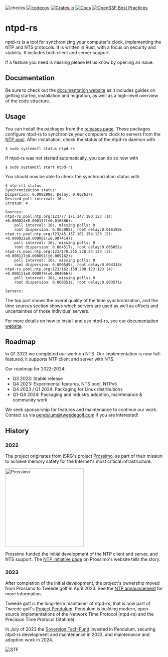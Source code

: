 ![checks](https://github.com/pendulum-project/ntpd-rs/actions/workflows/checks.yaml/badge.svg?branch=main)
[![codecov](https://codecov.io/gh/pendulum-project/ntpd-rs/branch/main/graph/badge.svg?token=WES1JIYUJH)](https://codecov.io/gh/pendulum-project/ntpd-rs)
[![Crates.io](https://img.shields.io/crates/v/ntpd.svg)](https://crates.io/crates/ntpd)
[![Docs](https://img.shields.io/badge/ntpd--rs-blue?label=docs)](https://docs.ntpd-rs.pendulum-project.org/)
[![OpenSSF Best Practices](https://www.bestpractices.dev/projects/8054/badge)](https://www.bestpractices.dev/projects/8054)

# ntpd-rs

nptd-rs is a tool for synchronizing your computer's clock, implementing the NTP and NTS protocols. It is written in Rust, with a focus on security and stability. It includes both client and server support.

If a feature you need is missing please let us know by opening an issue.

## Documentation

Be sure to check out the [documentation website] as it includes guides on getting started, installation and migration, as well as a high-level overview of the code structure.

## Usage

You can install the packages from the [releases page]. These packages configure ntpd-rs to synchronize your computers clock to servers from the [NTP pool]. After installation, check the status of the ntpd-rs daemon with

```console
$ sudo systemctl status ntpd-rs
```

If ntpd-rs was not started automatically, you can do so now with

```console
$ sudo systemctl start ntpd-rs
```

You should now be able to check the synchronization status with

```console
$ ntp-ctl status
Synchronization status:
Dispersion: 0.000299s, Delay: 0.007637s
Desired poll interval: 16s
Stratum: 4

Sources:
ntpd-rs.pool.ntp.org:123/77.171.247.180:123 (1): +0.000024±0.000137(±0.016886)s
    poll interval: 16s, missing polls: 0
    root dispersion: 0.005905s, root delay:0.016190s
ntpd-rs.pool.ntp.org:123/45.137.101.154:123 (2): +0.000022±0.000081(±0.007414)s
    poll interval: 16s, missing polls: 0
    root dispersion: 0.004517s, root delay:0.005051s
ntpd-rs.pool.ntp.org:123/178.215.228.24:123 (3): +0.000117±0.000091(±0.009162)s
    poll interval: 16s, missing polls: 0
    root dispersion: 0.000549s, root delay:0.004318s
ntpd-rs.pool.ntp.org:123/162.159.200.123:123 (4): +0.000111±0.000076(±0.004066)s
    poll interval: 16s, missing polls: 0
    root dispersion: 0.000351s, root delay:0.003571s

Servers:
```
The top part shows the overal quality of the time synchronization, and the time sources section shows which servers are used as well as offsets and uncertainties of those individual servers.

For more details on how to install and use ntpd-rs, see our [documentation website].

## Roadmap

In Q1 2023 we completed our work on NTS. Our implementation is now
full-featured, it supports NTP client and server with NTS.

Our roadmap for 2023-2024:

* Q3 2023: Stable release
* Q4 2023: Experimental features, NTS pool, NTPv5
* Q4 2023 / Q1 2024: Packaging for Linux distributions
* Q1-Q4 2024: Packaging and industry adoption, maintenance & community work

We seek sponsorship for features and maintenance to continue our work. Contact
us via pendulum@tweedegolf.com if you are interested!

## History

### 2022

The project originates from ISRG's project [Prossimo], as part of their mission
to achieve memory safety for the Internet's most critical infrastructure.

<img alt="Prossimo" src="https://www.memorysafety.org/images/Prossimo%20Brand%20Assets/Prossimo%20Horizontal%20Full%20Color.svg" width="250px"/>

Prossimo funded the initial development of the NTP client and server, and NTS
support. The [NTP initiative page] on Prossimo's website tells the story.

### 2023

After completion of the initial development, the project's ownership moved from
Prossimo to Tweede golf in April 2023. See the [NTP announcement] for more
information.

Tweede golf is the long-term maintainer of ntpd-rs, that is now part of Tweede
golf's [Project Pendulum]. Pendulum is building modern, open-source
implementations of the Network Time Protocol (ntpd-rs) and the Precision Time Protocol (Statime).

In July of 2023 the [Sovereign Tech Fund] invested in Pendulum, securing ntpd-rs development and maintenance in 2023, and maintenance and adoption work in 2024.

![STF](https://tweedegolf.nl/images/logo-stf-blank.png)

[releases page]: https://github.com/pendulum-project/ntpd-rs/releases
[NTP pool]: https://www.ntppool.org
[documentation website]: https://docs.ntpd-rs.pendulum-project.org/
[Prossimo]: https://www.memorysafety.org
[NTP initiative page]: https://www.memorysafety.org/initiative/ntp
[NTP announcement]: https://www.memorysafety.org/blog/ntp-and-nts-have-arrived/
[Project Pendulum]: https://github.com/pendulum-project
[Sovereign Tech Fund]: https://sovereigntechfund.de/en/
